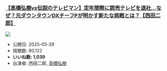 ### [【高橋弘樹vs伝説のテレビマン】定年間際に読売テレビを退社...なぜ？元ダウンタウンDXチーフPが明かす新たな挑戦とは？【西田二郎】](https://www.youtube.com/watch?v=zZYipP_9Kek)
[![](https://img.youtube.com/vi/zZYipP_9Kek/sddefault.jpg)](https://www.youtube.com/watch?v=zZYipP_9Kek)
-   公開日: 2025-05-29
-   視聴数: 80,122
-   **いいね数: 1,039**
-   出演者: 西田二郎, [高橋弘樹](/rehacq_fan/people/高橋弘樹 "wikilink")
